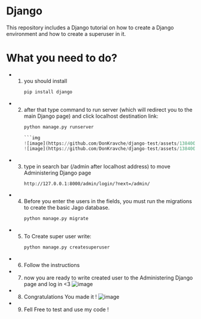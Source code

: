 # Django
This repository includes a Django tutorial on how to create a Django environment and how to create a superuser in it.

# What you need to do?
- 1. you should install
     ```py
     pip install django
- 2. after that type command to run server (which will redirect you to the main Django page) and click localhost destination link:
     ```py
     python manage.py runserver
     
     ```img
     ![image](https://github.com/DonKravche/django-test/assets/138400870/6f77ee07-9d1d-4cc4-b73f-4b5cde059c85)
     ![image](https://github.com/DonKravche/django-test/assets/138400870/dccc17e9-6652-4039-8047-3883fcfcd7c0)

- 3. type in search bar (/admin after localhost address) to move Administering Django page
     ```
     http://127.0.0.1:8000/admin/login/?next=/admin/

- 4. Before you enter the users in the fields, you must run the migrations to create the basic Jago database.
     ```py
     python manage.py migrate

- 5. To Create super user write:
     ```py
     python manage.py createsuperuser
     
- 6. Follow the instructions

- 7. now you are ready to write created user to the Administering Django page and log in <3
     ![image](https://github.com/DonKravche/django-test/assets/138400870/e00afa62-409a-40dd-8d08-f67fa41a3471)
     
- 8. Congratulations You made it !
  ![image](https://github.com/DonKravche/django-test/assets/138400870/9ac3de9b-f6e2-4ff6-96e2-ebff650bdb80)

- 9. Fell Free to test and use my code !
